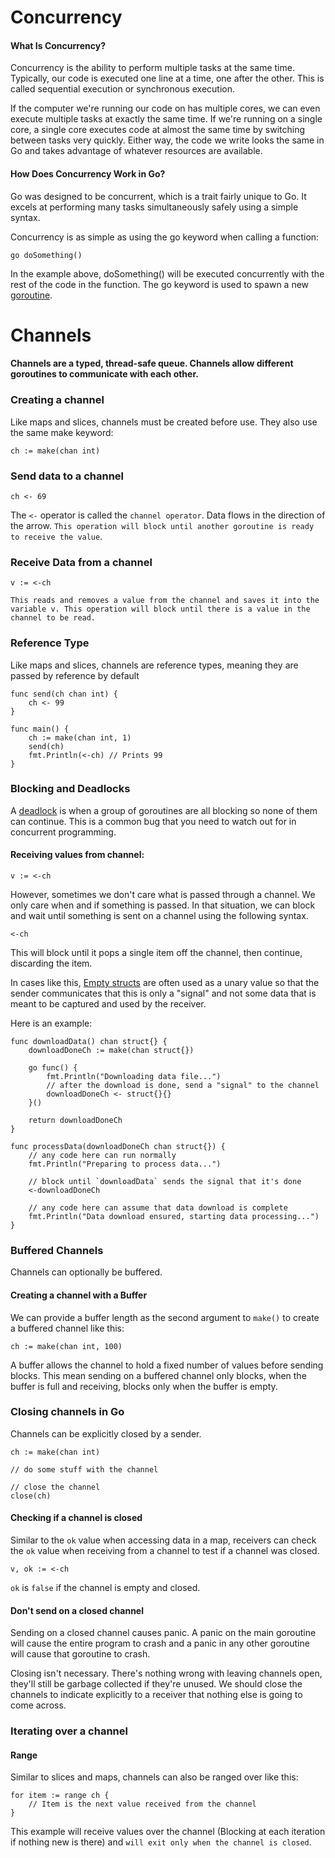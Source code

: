 # Concurrency

#### What Is Concurrency?
Concurrency is the ability to perform multiple tasks at the same time. Typically, our code is executed one line at a time, one after the other. This is called sequential execution or synchronous execution.

If the computer we're running our code on has multiple cores, we can even execute multiple tasks at exactly the same time. If we're running on a single core, a single core executes code at almost the same time by switching between tasks very quickly. Either way, the code we write looks the same in Go and takes advantage of whatever resources are available.

#### How Does Concurrency Work in Go?
Go was designed to be concurrent, which is a trait fairly unique to Go. It excels at performing many tasks simultaneously safely using a simple syntax.

Concurrency is as simple as using the go keyword when calling a function:
```
go doSomething()
```
In the example above, doSomething() will be executed concurrently with the rest of the code in the function. The go keyword is used to spawn a new [goroutine](https://gobyexample.com/goroutines).

# Channels

#### Channels are a typed, thread-safe queue. Channels allow different goroutines to communicate with each other.

### Creating a channel
Like maps and slices, channels must be created before use. They also use the same make keyword:
```
ch := make(chan int)
```

### Send data to a channel
```
ch <- 69
```
The `<-` operator is called the `channel operator`. Data flows in the direction of the arrow. `This operation will block until another goroutine is ready to receive the value`.

### Receive Data from a channel
```
v := <-ch
```
`This reads and removes a value from the channel and saves it into the variable v. This operation will block until there is a value in the channel to be read.`

### Reference Type
Like maps and slices, channels are reference types, meaning they are passed by reference by default

```
func send(ch chan int) {
    ch <- 99
}

func main() {
    ch := make(chan int, 1)
    send(ch)
    fmt.Println(<-ch) // Prints 99
}
```

### Blocking and Deadlocks
A [deadlock](https://yourbasic.org/golang/detect-deadlock/#:~:text=yourbasic.org%2Fgolang,look%20at%20this%20simple%20example.) is when a group of goroutines are all blocking so none of them can continue. This is a common bug that you need to watch out for in concurrent programming.

#### Receiving values from channel:
```
v := <-ch
```

However, sometimes we don't care what is passed through a channel. We only care when and if something is passed. In that situation, we can block and wait until something is sent on a channel using the following syntax.
```
<-ch
```
This will block until it pops a single item off the channel, then continue, discarding the item.

In cases like this, [Empty structs](https://dave.cheney.net/2014/03/25/the-empty-struct) are often used as a unary value so that the sender communicates that this is only a "signal" and not some data that is meant to be captured and used by the receiver.

Here is an example:
```
func downloadData() chan struct{} {
	downloadDoneCh := make(chan struct{})

	go func() {
		fmt.Println("Downloading data file...")
		// after the download is done, send a "signal" to the channel
		downloadDoneCh <- struct{}{}
	}()

	return downloadDoneCh
}

func processData(downloadDoneCh chan struct{}) {
	// any code here can run normally
	fmt.Println("Preparing to process data...")

	// block until `downloadData` sends the signal that it's done
	<-downloadDoneCh

	// any code here can assume that data download is complete
	fmt.Println("Data download ensured, starting data processing...")
}
```

### Buffered Channels
Channels can optionally be buffered.

#### Creating a channel with a Buffer
We can provide a buffer length as the second argument to `make()` to create a buffered channel like this:
```
ch := make(chan int, 100)
```

A buffer allows the channel to hold a fixed number of values before sending blocks. This mean sending on a buffered channel only blocks, when the buffer is full and receiving, blocks only when the buffer is empty.

### Closing channels in Go
Channels can be explicitly closed by a sender.
```
ch := make(chan int)

// do some stuff with the channel

// close the channel
close(ch)
```

#### Checking if a channel is closed
Similar to the `ok` value when accessing data in a map, receivers can check the `ok` value when receiving from a channel to test if a channel was closed.
```
v, ok := <-ch
``` 

`ok` is `false` if the channel is empty and closed.

#### Don't send on a closed channel

Sending on a closed channel causes panic. A panic on the main goroutine will cause the entire program to crash and a panic in any other goroutine will cause that goroutine to crash.

Closing isn't necessary. There's nothing wrong with leaving channels open, they'll still be garbage collected if they're unused. We should close the channels to indicate explicitly to a receiver that nothing else is going to come across.

### Iterating over a channel
#### Range

Similar to slices and maps, channels can also be ranged over like this:
```
for item := range ch {
    // Item is the next value received from the channel
}
```
This example will receive values over the channel (Blocking at each iteration if nothing new is there) and `will exit only when the channel is closed`.